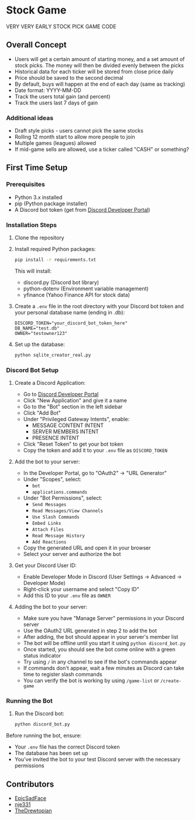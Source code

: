 # Stock Game

VERY VERY EARLY STOCK PICK GAME CODE

## Overall Concept
- Users will get a certain amount of starting money, and a set amount of stock picks.  The money will then be divided evenly between the picks
- Historical data for each ticker will be stored from close price daily
- Price should be saved to the second decimal
- By default, buys will happen at the end of each day (same as tracking)
- Date format: YYYY-MM-DD
- Track the users total gain (and percent)
- Track the users last 7 days of gain

### Additional ideas
- Draft style picks - users cannot pick the same stocks
- Rolling 12 month start to allow more people to join
- Multiple games (leagues) allowed
- If mid-game sells are allowed, use a ticker called "CASH" or something?

## First Time Setup

### Prerequisites
- Python 3.x installed
- pip (Python package installer)
- A Discord bot token (get from [Discord Developer Portal](https://discord.com/developers/applications))

### Installation Steps

1. Clone the repository

2. Install required Python packages:
   ```bash
   pip install -r requirements.txt
   ```
   This will install:
   - discord.py (Discord bot library)
   - python-dotenv (Environment variable management)
   - yfinance (Yahoo Finance API for stock data)

3. Create a `.env` file in the root directory with your Discord bot token and your personal database name (ending in .db):
   ```
   DISCORD_TOKEN="your_discord_bot_token_here"
   DB_NAME="test.db"
   OWNER="testowner123"
   ```

4. Set up the database:
   ```bash
   python sqlite_creator_real.py
   ```

### Discord Bot Setup

1. Create a Discord Application:
   - Go to [Discord Developer Portal](https://discord.com/developers/applications)
   - Click "New Application" and give it a name
   - Go to the "Bot" section in the left sidebar
   - Click "Add Bot"
   - Under "Privileged Gateway Intents", enable:
     - MESSAGE CONTENT INTENT
     - SERVER MEMBERS INTENT
     - PRESENCE INTENT
   - Click "Reset Token" to get your bot token
   - Copy the token and add it to your `.env` file as `DISCORD_TOKEN`

2. Add the bot to your server:
   - In the Developer Portal, go to "OAuth2" → "URL Generator"
   - Under "Scopes", select:
     - `bot`
     - `applications.commands`
   - Under "Bot Permissions", select:
     - `Send Messages`
     - `Read Messages/View Channels`
     - `Use Slash Commands`
     - `Embed Links`
     - `Attach Files`
     - `Read Message History`
     - `Add Reactions`
   - Copy the generated URL and open it in your browser
   - Select your server and authorize the bot

3. Get your Discord User ID:
   - Enable Developer Mode in Discord (User Settings → Advanced → Developer Mode)
   - Right-click your username and select "Copy ID"
   - Add this ID to your `.env` file as `OWNER`

4. Adding the bot to your server:
   - Make sure you have "Manage Server" permissions in your Discord server
   - Use the OAuth2 URL generated in step 2 to add the bot
   - After adding, the bot should appear in your server's member list
   - The bot will be offline until you start it using `python discord_bot.py`
   - Once started, you should see the bot come online with a green status indicator
   - Try using `/` in any channel to see if the bot's commands appear
   - If commands don't appear, wait a few minutes as Discord can take time to register slash commands
   - You can verify the bot is working by using `/game-list` or `/create-game`

### Running the Bot

1. Run the Discord bot:
   ```bash
   python discord_bot.py
   ```

Before running the bot, ensure:
- Your `.env` file has the correct Discord token
- The database has been set up
- You've invited the bot to your test Discord server with the necessary permissions

## Contributors
- [EpicSadFace](https://github.com/ItsJustAGitHubMichealWhosGonnaSeeIt5Ppl)
- [nje331](https://github.com/nje331)
- [TheDrewtopian](https://github.com/TheDrewtopian)